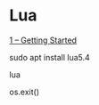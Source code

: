 # Lua

[1 – Getting Started](https://www.lua.org/pil/1.html)

sudo apt install lua5.4

lua

os.exit()